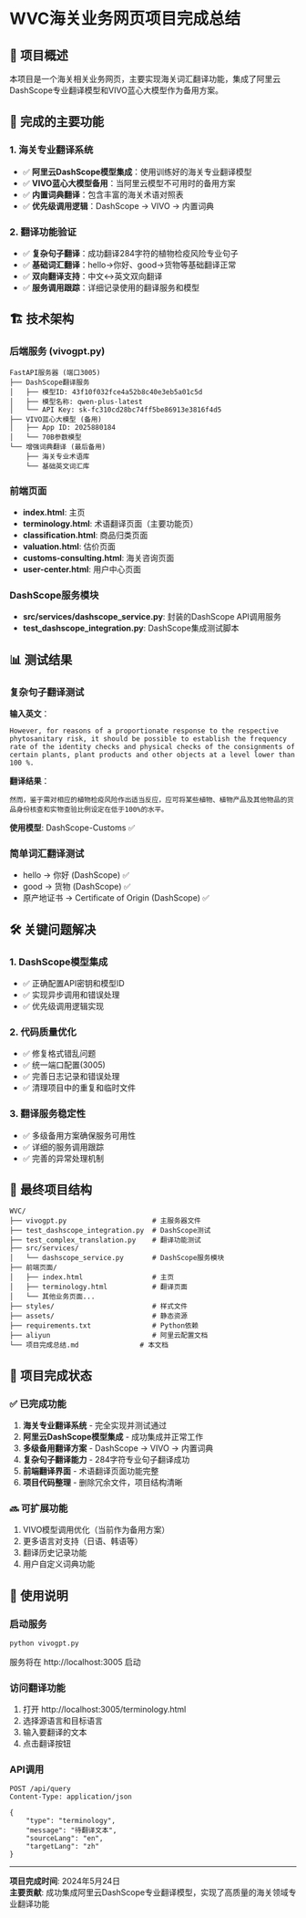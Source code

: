# WVC海关业务网页项目完成总结

## 🎯 项目概述
本项目是一个海关相关业务网页，主要实现海关词汇翻译功能，集成了阿里云DashScope专业翻译模型和VIVO蓝心大模型作为备用方案。

## 🔧 完成的主要功能

### 1. 海关专业翻译系统
- ✅ **阿里云DashScope模型集成**：使用训练好的海关专业翻译模型
- ✅ **VIVO蓝心大模型备用**：当阿里云模型不可用时的备用方案  
- ✅ **内置词典翻译**：包含丰富的海关术语对照表
- ✅ **优先级调用逻辑**：DashScope → VIVO → 内置词典

### 2. 翻译功能验证
- ✅ **复杂句子翻译**：成功翻译284字符的植物检疫风险专业句子
- ✅ **基础词汇翻译**：hello→你好、good→货物等基础翻译正常
- ✅ **双向翻译支持**：中文↔英文双向翻译
- ✅ **服务调用跟踪**：详细记录使用的翻译服务和模型

## 🏗️ 技术架构

### 后端服务 (vivogpt.py)
```
FastAPI服务器 (端口3005)
├── DashScope翻译服务
│   ├── 模型ID: 43f10f032fce4a52b8c40e3eb5a01c5d
│   ├── 模型名称: qwen-plus-latest
│   └── API Key: sk-fc310cd28bc74ff5be86913e3816f4d5
├── VIVO蓝心大模型 (备用)
│   ├── App ID: 2025880184
│   └── 70B参数模型
└── 增强词典翻译 (最后备用)
    ├── 海关专业术语库
    └── 基础英文词汇库
```

### 前端页面
- **index.html**: 主页
- **terminology.html**: 术语翻译页面（主要功能页）
- **classification.html**: 商品归类页面
- **valuation.html**: 估价页面
- **customs-consulting.html**: 海关咨询页面
- **user-center.html**: 用户中心页面

### DashScope服务模块
- **src/services/dashscope_service.py**: 封装的DashScope API调用服务
- **test_dashscope_integration.py**: DashScope集成测试脚本

## 📊 测试结果

### 复杂句子翻译测试
**输入英文**：
```
However, for reasons of a proportionate response to the respective phytosanitary risk, it should be possible to establish the frequency rate of the identity checks and physical checks of the consignments of certain plants, plant products and other objects at a level lower than 100 %.
```

**翻译结果**：
```
然而，鉴于需对相应的植物检疫风险作出适当反应，应可将某些植物、植物产品及其他物品的货品身份核查和实物查验比例设定在低于100%的水平。
```

**使用模型**: DashScope-Customs ✅

### 简单词汇翻译测试
- hello → 你好 (DashScope) ✅
- good → 货物 (DashScope) ✅
- 原产地证书 → Certificate of Origin (DashScope) ✅

## 🛠️ 关键问题解决

### 1. DashScope模型集成
- ✅ 正确配置API密钥和模型ID
- ✅ 实现异步调用和错误处理
- ✅ 优先级调用逻辑实现

### 2. 代码质量优化
- ✅ 修复格式错乱问题
- ✅ 统一端口配置(3005)
- ✅ 完善日志记录和错误处理
- ✅ 清理项目中的重复和临时文件

### 3. 翻译服务稳定性
- ✅ 多级备用方案确保服务可用性
- ✅ 详细的服务调用跟踪
- ✅ 完善的异常处理机制

## 📁 最终项目结构
```
WVC/
├── vivogpt.py                     # 主服务器文件
├── test_dashscope_integration.py  # DashScope测试
├── test_complex_translation.py    # 翻译功能测试
├── src/services/
│   └── dashscope_service.py       # DashScope服务模块
├── 前端页面/
│   ├── index.html                 # 主页
│   ├── terminology.html           # 翻译页面
│   └── 其他业务页面...
├── styles/                        # 样式文件
├── assets/                        # 静态资源
├── requirements.txt               # Python依赖
├── aliyun                         # 阿里云配置文档
└── 项目完成总结.md               # 本文档
```

## 🎉 项目完成状态

### ✅ 已完成功能
1. **海关专业翻译系统** - 完全实现并测试通过
2. **阿里云DashScope模型集成** - 成功集成并正常工作
3. **多级备用翻译方案** - DashScope → VIVO → 内置词典
4. **复杂句子翻译能力** - 284字符专业句子翻译成功
5. **前端翻译界面** - 术语翻译页面功能完整
6. **项目代码整理** - 删除冗余文件，项目结构清晰

### 🔜 可扩展功能
1. VIVO模型调用优化（当前作为备用方案）
2. 更多语言对支持（日语、韩语等）
3. 翻译历史记录功能
4. 用户自定义词典功能

## 📝 使用说明

### 启动服务
```bash
python vivogpt.py
```
服务将在 http://localhost:3005 启动

### 访问翻译功能
1. 打开 http://localhost:3005/terminology.html
2. 选择源语言和目标语言
3. 输入要翻译的文本
4. 点击翻译按钮

### API调用
```http
POST /api/query
Content-Type: application/json

{
    "type": "terminology",
    "message": "待翻译文本",
    "sourceLang": "en",
    "targetLang": "zh"
}
```

---

**项目完成时间**: 2024年5月24日  
**主要贡献**: 成功集成阿里云DashScope专业翻译模型，实现了高质量的海关领域专业翻译功能 